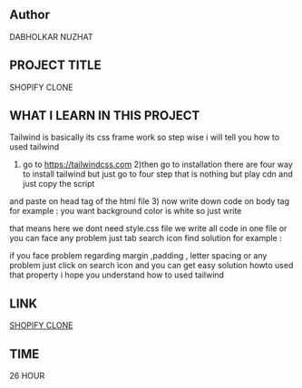 ## Author
DABHOLKAR NUZHAT

## PROJECT TITLE
SHOPIFY CLONE


## WHAT I LEARN IN THIS PROJECT   
Tailwind is basically its css frame work
so step wise i will tell you how to used tailwind 
1) go to  https://tailwindcss.com
2)then go to installation there are four way to install tailwind but just go to four step that is nothing but play cdn and just copy the script  
 <script src="https://cdn.tailwindcss.com"></script>
and paste on head tag of the html file 
3)  now write down code on body tag for example :
you want background color is white 
so just write <body class:bg-white ></body>

that means here we dont need style.css file we write all code in one file or you can face any problem just tab search icon find solution for example :

 if you face problem regarding margin ,padding , letter spacing
or any problem  just click on search icon and you can get easy solution howto used that property 
i hope you understand how to used tailwind



## LINK
[SHOPIFY CLONE](https://project2p.netlify.app/)
## TIME
26 HOUR
